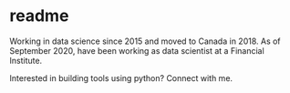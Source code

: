readme
======

Working in data science since 2015 and moved to Canada in 2018. As of September 2020, have been working as data scientist at a Financial Institute. 

Interested in building tools using python? Connect with me.
